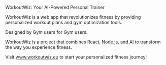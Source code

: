 WorkoutWiz: Your AI-Powered Personal Trainer

WorkoutWiz is a web app that revolutionizes fitness by providing personalized workout plans and gym optimization tools.

Designed by Gym users for Gym users.

WorkoutWiz is a project that combines React, Node.js, and AI to transform the way you experience fitness.

Visit www.workoutwiz.eu to start your personalized fitness journey!
